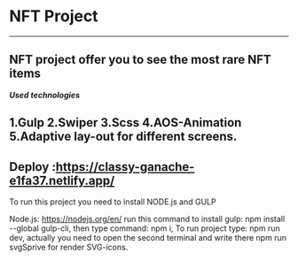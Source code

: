 # NFT Project
------ 
__NFT project offer you to see the most rare NFT items__
------ 
***Used technologies***

1.Gulp
2.Swiper
3.Scss
4.AOS-Animation
5.Adaptive lay-out for different screens.
 ------ 



__Deploy :https://classy-ganache-e1fa37.netlify.app/__
------ 

To run this project you need to install NODE.js and GULP

Node.js: https://nodejs.org/en/ 
run this command to install gulp: npm install --global gulp-cli,
then type command:  npm i,
To run project type: npm run dev,
actually you need to open the second terminal and write there npm run svgSprive for render SVG-icons.
